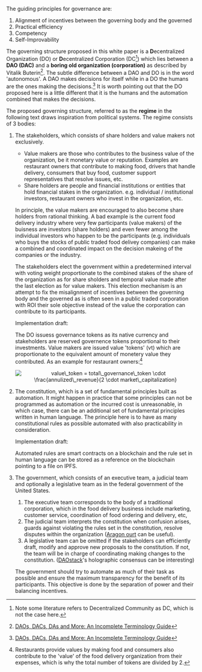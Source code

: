 The guiding principles for governance are:

1. Alignment of incentives between the governing body and the governed
2. Practical efficiency
3. Competency
4. Self-Improvability

The governing structure proposed in this white paper is a **D**ecentralized Organization (DO) or **D**ecentralized Corporation (DC[^1]) which lies between a **DAO (DAC)** and a **boring old organization (corporation)** as described by Vitalik Buterin[^2]. The subtle difference between a DAO and DO is in the word 'autonomous'. A DAO makes decisions for itself while in a DO the humans are the ones making the decisions.[^2] It is worth pointing out that the DO proposed here is a little different that it is the humans and the automation combined that makes the decisions.

The proposed governing structure, referred to as the **regime** in the following text draws inspiration from political systems. The regime consists of 3 bodies:

1. The stakeholders, which consists of share holders and value makers not exclusively. 
   - Value makers are those who contributes to the business value of the organization, be it monetary value or reputation. Examples are restaurant owners that contribute to making food, drivers that handle delivery, consumers that buy food, customer support representatives that resolve issues, etc. 
   - Share holders are people and financial institutions or entities that hold financial stakes in the organization. e.g. individual / institutional investors, restaurant owners who invest in the organization, etc.
  
    In principle, the value makers are encouraged to also become share holders from rational thinking. A bad example is the current food delivery industry where very few participants (value makers) of the buisness are investors (share holders) and even fewer among the individual investors who happen to be the participants (e.g. individuals who buys the stocks of public traded food delivey companies) can make a combined and coordinated impact on the decision makeing of the companies or the industry.

    The stakeholders elect the government within a predetermined interval with voting weight proportionate to the combined stakes of the share of the organization as for share sholders and temporal value made after the last election as for value makers. This election mechanism is an attempt to fix the misalignment of incentives between the governing body and the governed as is often seen in a public traded corporation with ROI their sole objective instead of the value the corporation can contribute to its participants.

    Implementation draft: 

    The DO issuess governance tokens as its native currency and stakeholders are reserved governence tokens proportional to their investments. Value makers are issued value 'tokens' (vt) which are proportionate to the equivalent amount of monetery value they contributed. As an example for restaurant owners:[^3]

    <p align="center">
    <img src="https://latex.codecogs.com/svg.image?value\_token&space;=&space;total\_governance\_token&space;\cdot&space;\frac{annulized\_revenue}{2&space;\cdot&space;market\_capitalization}" title="value\_token = total\_governance\_token \cdot \frac{annulized\_revenue}{2 \cdot market\_capitalization}" />
    </p>

2. The constitution, which is a set of fundamental principles built as automation. It might happen in practice that some principles can not be programmed as automation or the incurred cost is unreasonable, in which case, there can be an additional set of fundamental principles written in human language. The principle here is to have as many constitutional rules as possible automated with also practicability in consideration.

    Implementation draft:

    Automated rules are smart contracts on a blockchain and the rule set in human language can be stored as a reference on the blockchain pointing to a file on IPFS.

1. The government, which consists of an executive team, a judicial team and optionally a legislative team as in the federal government of the United States.
   1. The executive team corresponds to the body of a traditional corporation, which in the food delivery business include marketing, customer service, coordination of food ordering and delivery, etc, 
   2. The judicial team interprets the constitution when confusion arises, guards against violating the rules set in the constitution, resolve disputes within the organization ([Aragon ourt](https://aragon.org/aragon-court) can be useful).
   3. A legislative team can be omitted if the stakeholders can efficiently draft, modify and approve new proposals to the constitution. If not, the team will be in charge of coordinating making changes to the constitution. ([DAOstack](https://daostack.io/)'s holographic consensus can be interesting)

    The government should try to automate as much of their task as possible and ensure the maximum transparency for the benefit of its participants. This objective is done by the separation of power and their balancing incentives.

[^1]: Note some literature refers to Decentralized Community as DC, which is not the case here.

[^2]: [DAOs, DACs, DAs and More: An Incomplete Terminology Guide](https://blog.ethereum.org/2014/05/06/daos-dacs-das-and-more-an-incomplete-terminology-guide/)

[^3]: Restaurants provide values by making food and consumers also contribute to the 'value' of the food delivery organization from their expenses, which is why the total number of tokens are divided by 2.